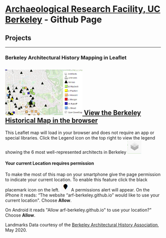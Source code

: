 # [Archaeological Research Facility, UC Berkeley](http://arf.berkeley.edu) - Github Page

## Projects
---
### Berkeley Architectural History Mapping in Leaflet 
<a href="https://arf-berkeley.github.io/berkeleyana/arch/index.html"><img src="images/landmarks1.PNG" width="250" title="Map sample image" alt="Berkeley map">
View the **[Berkeley Historical Map in the browser](https://arf-berkeley.github.io/berkeleyana/arch/index.html)**
---
This Leaflet map will load in your browser and does not require an app or special libraries. 
Click the Legend icon on the top right to view the legend showing the 6 most well-represented architects in Berkeley ![](images/leaflet_legend.png)
#### Your current Location requires permission
To make the most of this map on your smartphone give the page permission to indicate your current location. To enable this feature click the black placemark icon on the left.  ![](images/leaflet_location.png)
A permissions alert will appear. 
On the iPhone it reads: “The website “arf-berkeley.github.io” would like to use your current location". Choose **Allow**.

On Android it reads "Allow arf-berkeley.github.io" to use your location?" Choose **Allow**.

Landmarks Data courtesy of the  [Berkeley Architectural History Association](http://berkeleyheritage.com/berkeley_landmarks/all_landmarks.html), May 2020.
